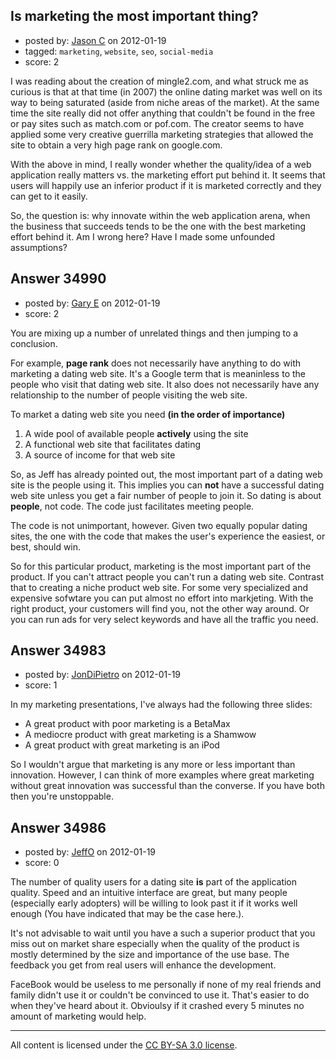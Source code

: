 ## Is marketing the most important thing?

- posted by: [Jason C](https://stackexchange.com/users/-1/15713-jason-c) on 2012-01-19
- tagged: `marketing`, `website`, `seo`, `social-media`
- score: 2

I was reading about the creation of mingle2.com, and what struck me as curious is that at that time (in 2007) the online dating market was well on its way to being saturated (aside from niche areas of the market). At the same time the site really did not offer anything that couldn't be found in the free or pay sites such as match.com or pof.com. The creator seems to have applied some very creative guerrilla marketing strategies that allowed the site to obtain a very high page rank on google.com.

With the above in mind, I really wonder whether the quality/idea of a web application really matters vs. the marketing effort put behind it. It seems that users will happily use an inferior product if it is marketed correctly and they can get to it easily.

So, the question is: why innovate within the web application arena, when the business that succeeds tends to be the one with the best marketing effort behind it. Am I wrong here? Have I made some unfounded assumptions?


## Answer 34990

- posted by: [Gary E](https://stackexchange.com/users/-1/2587-gary-e) on 2012-01-19
- score: 2

You are mixing up a number of unrelated things and then jumping to a conclusion.

For example, **page rank** does not necessarily have anything to do with marketing a dating web site. It's a Google term that is meaninless to the people who visit that dating web site. It also does not necessarily have any relationship to the number of people visiting the web site.

To market a dating web site you need **(in the order of importance)**

 1. A wide pool of available people **actively** using the site
 2. A functional web site that facilitates dating
 3. A source of income for that web site

So, as Jeff has already pointed out, the most important part of a dating web site is the people using it. This implies you can **not** have a successful dating web site unless you get a fair number of people to join it. So dating is about **people**, not code. The code just facilitates meeting people.

The code is not unimportant, however. Given two equally popular dating sites, the one with the code that makes the user's experience the easiest, or best, should win.

So for this particular product, marketing is the most important part of the product. If you can't attract people you can't run a dating web site. Contrast that to creating a niche product web site. For some very specialized and expensive sofwtare you can put almost no effort into markjeting. With the right product, your customers will find you, not the other way around. Or you can run ads for very select keywords and have all the traffic you need.



## Answer 34983

- posted by: [JonDiPietro](https://stackexchange.com/users/-1/11642-jondipietro) on 2012-01-19
- score: 1

In my marketing presentations, I've always had the following three slides:

 - A great product with poor marketing is a BetaMax
 - A mediocre product with great marketing is a Shamwow
 - A great product with great marketing is an iPod

So I wouldn't argue that marketing is any more or less important than innovation. However, I can think of more examples where great marketing without great innovation was successful than the converse. If you have both then you're unstoppable.


## Answer 34986

- posted by: [JeffO](https://stackexchange.com/users/-1/1796-jeffo) on 2012-01-19
- score: 0

The number of quality users for a dating site **is** part of the application quality. Speed and an intuitive interface are great, but many people (especially early adopters) will be willing to look past it if it works well enough (You have indicated that may be the case here.).

It's not advisable to wait until you have a such a superior product that you miss out on market share especially when the quality of the product is mostly determined by the size and importance of the use base. The feedback you get from real users will enhance the development.

FaceBook would be useless to me personally if none of my real friends and family didn't use it or couldn't be convinced to use it. That's easier to do when they've heard about it. Obvioulsy if it crashed every 5 minutes no amount of marketing would help.





---

All content is licensed under the [CC BY-SA 3.0 license](https://creativecommons.org/licenses/by-sa/3.0/).
